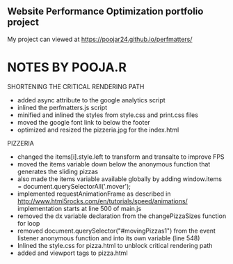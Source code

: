 ## Website Performance Optimization portfolio project

My project can viewed at https://poojar24.github.io/perfmatters/

NOTES BY POOJA.R
================

SHORTENING THE CRITICAL RENDERING PATH
- added async attribute to the google analytics script
- inlined the perfmatters.js script
- minified and inlined the styles from style.css and print.css files
- moved the google font link to below the footer
- optimized and resized the pizzeria.jpg for the index.html

PIZZERIA
- changed the items[i].style.left to transform and transalte to improve FPS
- moved the items variable down below the anonymous function that generates the sliding pizzas
- also made the items variable available globally by adding window.items = document.querySelectorAll('.mover');
- implemented requestAnimationFrame as described in http://www.html5rocks.com/en/tutorials/speed/animations/ implementation starts at line 500 of main.js
- removed the dx variable declaration from the changePizzaSizes function for loop
- removed document.querySelector("#movingPizzas1") from the event listener anonymous function and into its own variable (line 548)
- Inlined the style.css for pizza.html to unblock critical rendering path
- added <meta charset="utf-8"> and <meta> viewport tags to pizza.html